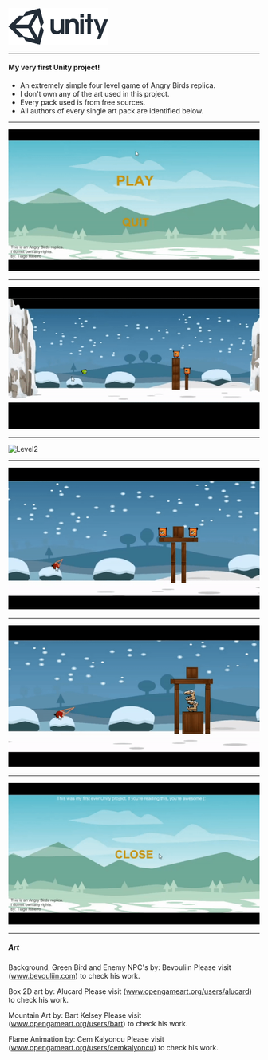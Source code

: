 <img src="/Images/logo.png" alt="logo" width="200" height="">

---------------------------------

#### My very first Unity project!

* An extremely simple four level game of Angry Birds replica.
* I don't own any of the art used in this project.
* Every pack used is from free sources.
* All authors of every single art pack are identified below.

----------------------------------

![MainMenu](Images/MainMenu.gif)

----------------------------------

![Level1](Images/Level1.gif)

----------------------------------

![Level2](Images/Level2.gif)

----------------------------------

![Level3](Images/Level3.gif)

----------------------------------

![Level4](Images/Level4.gif)

----------------------------------

![EndMenu](Images/End.gif)

----------------------------------

##### Art

Background, Green Bird and Enemy NPC's by: Bevouliin
Please visit (www.bevouliin.com) to check his work.

Box 2D art by: Alucard
Please visit (www.opengameart.org/users/alucard) to check his work.

Mountain Art by: Bart Kelsey
Please visit (www.opengameart.org/users/bart) to check his work.

Flame Animation by: Cem Kalyoncu
Please visit (www.opengameart.org/users/cemkalyoncu) to check his work.



